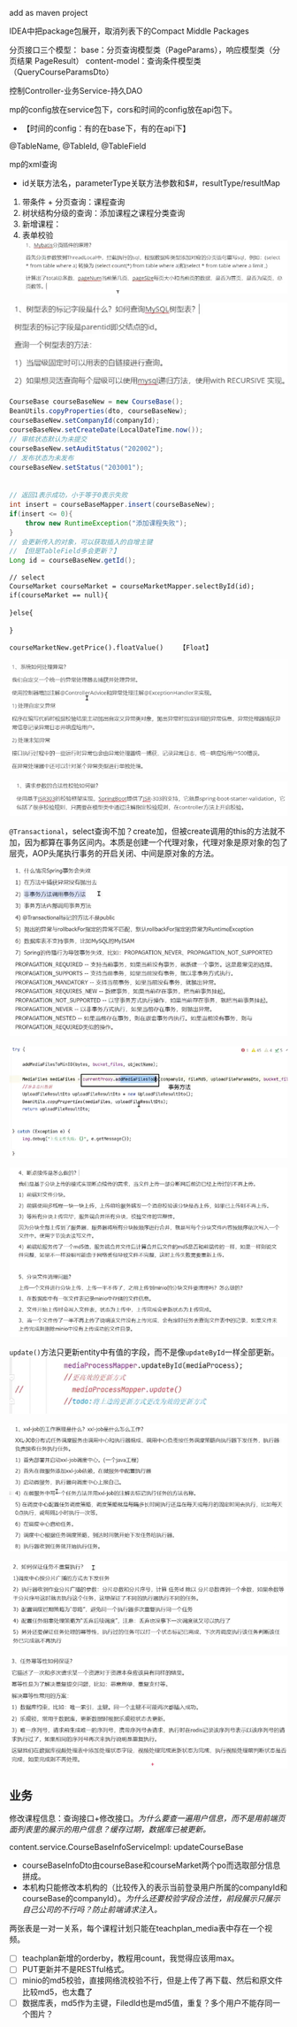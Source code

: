 add as maven project

IDEA中把package包展开，取消列表下的Compact Middle Packages 

分页接口三个模型：
base：分页查询模型类（PageParams），响应模型类（分页结果 PageResult）
content-model：查询条件模型类（QueryCourseParamsDto）


控制Controller-业务Service-持久DAO


mp的config放在service包下，cors和时间的config放在api包下。
- 【时间的config：有的在base下，有的在api下】

@TableName, @TableId, @TableField


mp的xml查询
- id关联方法名，parameterType关联方法参数和$#，resultType/resultMap

1. 带条件 + 分页查询：课程查询
2. 树状结构分级的查询：添加课程之课程分类查询
3. 新增课程：
4. 表单校验
![alt text](../../images/image-134.png)

![alt text](../../images/image-135.png)


```java
CourseBase courseBaseNew = new CourseBase();
BeanUtils.copyProperties(dto, courseBaseNew);
courseBaseNew.setCompanyId(companyId);
courseBaseNew.setCreateDate(LocalDateTime.now());
// 审核状态默认为未提交
courseBaseNew.setAuditStatus("202002");
// 发布状态为未发布
courseBaseNew.setStatus("203001");


// 返回1表示成功，小于等于0表示失败
int insert = courseBaseMapper.insert(courseBaseNew);
if(insert <= 0){
    throw new RuntimeException("添加课程失败");
}
// 会更新传入的对象，可以获取插入的自增主键
// 【但是TableField多会更新？】
Long id = courseBaseNew.getId();
```
```
// select
CourseMarket courseMarket = courseMarketMapper.selectById(id);
if(courseMarket == null){
    
}else{
    
}
```

```
courseMarketNew.getPrice().floatValue()    【Float】
```

![alt text](../../images/image-137.png)

![](../../images/image-138.png)


`@Transactional`，select查询不加？create加，但被create调用的this的方法就不加，因为都算在事务区间内。本质是创建一个代理对象，代理对象是原对象的包了层壳，AOP头尾执行事务的开启关闭、中间是原对象的方法。

![alt text](../../images/image-142.png)

![alt text](../../images/image-143.png)

![](../../images/image-144.png)

`update()`方法只更新entity中有值的字段，而不是像`updateById`一样全部更新。![alt text](../../images/image-145.png)

![alt text](../../images/image-146.png)

![ ](../../images/image-147.png)

![alt text](../../images/image-148.png)


## 业务

修改课程信息：查询接口+修改接口。*为什么要查一遍用户信息，而不是用前端页面列表里的展示的用户信息？缓存过期，数据库已被更新。*

content.service.CourseBaseInfoServiceImpl: updateCourseBase
- courseBaseInfoDto由courseBase和courseMarket两个po而选取部分信息拼成。
- 本机构只能修改本机构的（比较传入的表示当前登录用户所属的companyId和courseBase的companyId）。*为什么还要校验字段合法性，前段展示只展示自己公司的不行吗？防止前端请求注入。*


两张表是一对一关系，每个课程计划只能在teachplan_media表中存在一个视频。


- [ ] teachplan新增的orderby，教程用count，我觉得应该用max。
- [ ] PUT更新并不是RESTful格式。
- [ ] minio的md5校验，直接网络流校验不行，但是上传了再下载、然后和原文件比较md5，也太蠢了
- [ ] 数据库表，md5作为主键，FiledId也是md5值，重复？多个用户不能存同一个图片？